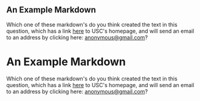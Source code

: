 	
## An Example Markdown

Which one of these markdown's do you think created the text in this question, which has a link [here](https://www.usc.edu) to USC's homepage, and will send an email to an address by clicking here: <anonymous@gmail.com>?

		
# An Example Markdown

Which one of these markdown's do you think created the text in this question, which has a link [here](https://www.usc.edu) to USC's homepage, and will send an email to an address by clicking here: <anonymous@gmail.com>?
